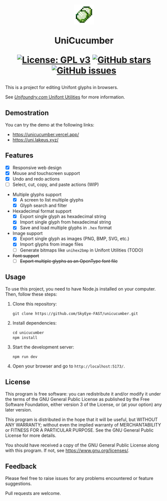 <center><h1>
<img src="https://raw.githubusercontent.com/SkyEye-FAST/unicucumber/master/public/icon.png">

UniCucumber

[![License: GPL v3](https://img.shields.io/badge/License-GPL%20v3-blue.svg)](https://www.gnu.org/licenses/gpl-3.0)
[![GitHub stars](https://img.shields.io/github/stars/SkyEye-FAST/unicucumber)](https://github.com/SkyEye-FAST/unicucumber/stargazers)
[![GitHub issues](https://img.shields.io/github/issues/SkyEye-FAST/unicucumber)](https://github.com/SkyEye-FAST/unicucumber/issues)
</h1></center>

This is a project for editing Unifont glyphs in browsers.

See [*Unifoundry.com* Unifont Utilities](https://unifoundry.com/unifont/unifont-utilities.html) for more information.

## Demostration

You can try the demo at the following links:

- <https://unicucumber.vercel.app/>
- <https://uni.lakeus.xyz/>

## Features

- [x] Responsive web design
- [x] Mouse and touchscreen support
- [x] Undo and redo actions
- [ ] Select, cut, copy, and paste actions (WIP)
- Multiple glyphs support
  - [x] A screen to list multiple glyphs
  - [x] Glyph search and filter
- Hexadecimal format support
  - [x] Export single glyph as hexadecimal string
  - [x] Import single glyph from hexadecimal string
  - [x] Save and load multiple glyphs in `.hex` format
- Image support
  - [x] Export single glyph as images (PNG, BMP, SVG, etc.)
  - [x] Import glyphs from image files
  - [ ] Generate bitmaps like `unihex2bmp` in Unifont Utilities (TODO)
- ~~Font support~~
  - [ ] ~~Export multiple glyphs as an OpenType font file~~

## Usage

To use this project, you need to have Node.js installed on your computer. Then, follow these steps:

1. Clone this repository:

    ``` shell
    git clone https://github.com/SkyEye-FAST/unicucumber.git
    ```

2. Install dependencies:

    ``` shell
    cd unicucumber
    npm install
    ```

3. Start the development server:

    ``` shell
    npm run dev
    ```

4. Open your browser and go to `http://localhost:5173/`.

## License

This program is free software: you can redistribute it and/or modify it under the terms of the GNU General Public License as published by the Free Software Foundation, either version 3 of the License, or (at your option) any later version.

This program is distributed in the hope that it will be useful, but WITHOUT ANY WARRANTY; without even the implied warranty of MERCHANTABILITY or FITNESS FOR A PARTICULAR PURPOSE. See the GNU General Public License for more details.

You should have received a copy of the GNU General Public License along with this program. If not, see <https://www.gnu.org/licenses/>.

## Feedback

Please feel free to raise issues for any problems encountered or feature suggestions.

Pull requests are welcome.
